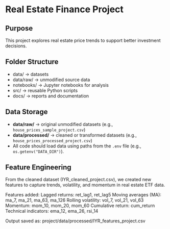 # Real Estate Finance Project

## Purpose
This project explores real estate price trends to support better investment decisions.

## Folder Structure
- data/ → datasets
- data/raw/ → unmodified source data
- notebooks/ → Jupyter notebooks for analysis
- src/ → reusable Python scripts
- docs/ → reports and documentation


## Data Storage
- **data/raw/** → original unmodified datasets (e.g., `house_prices_sample_project.csv`)
- **data/processed/** → cleaned or transformed datasets (e.g., `house_prices_processed_project.csv`)
- All code should load data using paths from the `.env` file (e.g., `os.getenv("DATA_DIR")`).

## Feature Engineering
From the cleaned dataset (IYR_cleaned_project.csv), we created new features to capture trends, volatility, and momentum in real estate ETF data.

Features added:
Lagged returns: ret_lag1, ret_lag5
Moving averages (MA): ma_7, ma_21, ma_63, ma_126
Rolling volatility: vol_7, vol_21, vol_63
Momentum: mom_10, mom_20, mom_60
Cumulative return: cum_return
Technical indicators: ema_12, ema_26, rsi_14

Output saved as:
project/data/processed/IYR_features_project.csv

